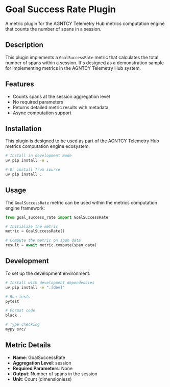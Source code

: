 # Goal Success Rate Plugin

A metric plugin for the AGNTCY Telemetry Hub metrics computation engine that counts the number of spans in a session.

## Description

This plugin implements a `GoalSuccessRate` metric that calculates the total number of spans within a session. It's designed as a demonstration sample for implementing metrics in the AGNTCY Telemetry Hub system.

## Features

- Counts spans at the session aggregation level
- No required parameters
- Returns detailed metric results with metadata
- Async computation support

## Installation

This plugin is designed to be used as part of the AGNTCY Telemetry Hub metrics computation engine ecosystem.

```bash
# Install in development mode
uv pip install -e .

# Or install from source
uv pip install .
```

## Usage

The `GoalSuccessRate` metric can be used within the metrics computation engine framework:

```python
from goal_success_rate import GoalSuccessRate

# Initialize the metric
metric = GoalSuccessRate()

# Compute the metric on span data
result = await metric.compute(span_data)
```

## Development

To set up the development environment:

```bash
# Install with development dependencies
uv pip install -e ".[dev]"

# Run tests
pytest

# Format code
black .

# Type checking
mypy src/
```

## Metric Details

- **Name**: GoalSuccessRate
- **Aggregation Level**: session
- **Required Parameters**: None
- **Output**: Number of spans in the session
- **Unit**: Count (dimensionless)
